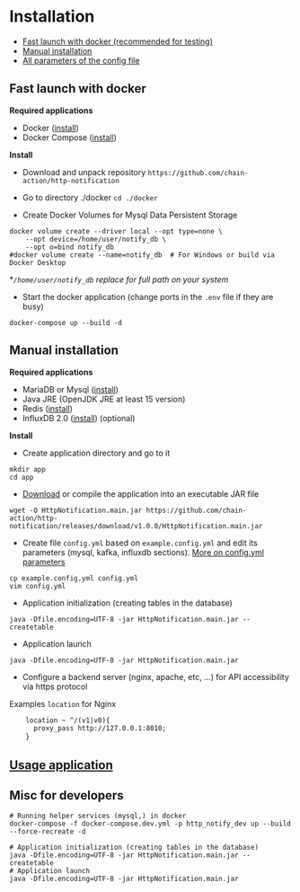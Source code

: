 # Installation

- [Fast launch with docker (recommended for testing)](#fast-launch-with-docker)
- [Manual installation](#manual-installation)
- [All parameters of the config file](ConfigYML.md)

## Fast launch with docker

__Required applications__

- Docker ([install](https://docs.docker.com/engine/install/))
- Docker Compose ([install](https://docs.docker.com/compose/install/))

__Install__

- Download and unpack repository `https://github.com/chain-action/http-notification`

- Go to directory ./docker `cd ./docker`
- Create Docker Volumes for Mysql Data Persistent Storage
```shell
docker volume create --driver local --opt type=none \
    --opt device=/home/user/notify_db \
    --opt o=bind notify_db
#docker volume create --name=notify_db  # For Windows or build via Docker Desktop 
```
*_`/home/user/notify_db` replace for full path on your system_
- Start the docker application (change ports in the `.env` file if they are busy)
```shell
docker-compose up --build -d
```

## Manual installation
__Required applications__

- MariaDB or Mysql ([install](https://mariadb.org/download/))
- Java JRE (OpenJDK JRE at least 15 version)
- Redis ([install](https://redis.io/download))
- InfluxDB 2.0 ([install](https://portal.influxdata.com/downloads/)) (optional)

__Install__

- Create application directory and go to it
```shell
mkdir app
cd app
```

- [Download](https://github.com/chain-action/http-notification/releases/download/v1.0.0/HttpNotification.main.jar) or compile the application into an executable JAR file
```shell
wget -O HttpNotification.main.jar https://github.com/chain-action/http-notification/releases/download/v1.0.0/HttpNotification.main.jar
```

- Create file `config.yml` based on `example.config.yml` and edit its parameters (mysql, kafka, influxdb sections). [More on config.yml parameters](ConfigYML.md)
```shell
cp example.config.yml config.yml
vim config.yml
```
- Application initialization (creating tables in the database)
```shell
java -Dfile.encoding=UTF-8 -jar HttpNotification.main.jar --createtable
```
- Application launch
```shell
java -Dfile.encoding=UTF-8 -jar HttpNotification.main.jar
```

- Configure a backend server (nginx, apache, etc, ...) for API accessibility via https protocol

Examples `location` for Nginx
```txt
    location ~ ^/(v1|v0){
      proxy_pass http://127.0.0.1:8010;
    }
```

## [Usage application](USAGE.md)

## Misc for developers

```shell
# Running helper services (mysql,) in docker 
docker-compose -f docker-compose.dev.yml -p http_notify_dev up --build --force-recreate -d

# Application initialization (creating tables in the database) 
java -Dfile.encoding=UTF-8 -jar HttpNotification.main.jar --createtable
# Application launch 
java -Dfile.encoding=UTF-8 -jar HttpNotification.main.jar
```

